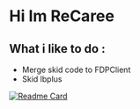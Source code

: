 # Hi Im ReCaree

##  What i like to do :
* Merge skid code to FDPClient
* Skid lbplus

[![Readme Card](https://github-readme-stats.vercel.app/api?username=ReCaree&show_icons=true&theme=tokyonight)](https://github.com/ReCaree)
